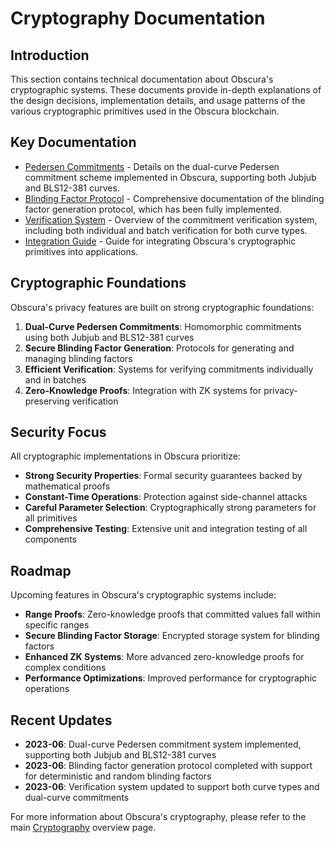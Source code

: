 # Cryptography Documentation

## Introduction

This section contains technical documentation about Obscura's cryptographic systems. These documents provide in-depth explanations of the design decisions, implementation details, and usage patterns of the various cryptographic primitives used in the Obscura blockchain.

## Key Documentation

- [Pedersen Commitments](./pedersen_commitments.md) - Details on the dual-curve Pedersen commitment scheme implemented in Obscura, supporting both Jubjub and BLS12-381 curves.
- [Blinding Factor Protocol](./blinding_protocol.md) - Comprehensive documentation of the blinding factor generation protocol, which has been fully implemented.
- [Verification System](./verification_system.md) - Overview of the commitment verification system, including both individual and batch verification for both curve types.
- [Integration Guide](./integration_guide.md) - Guide for integrating Obscura's cryptographic primitives into applications.

## Cryptographic Foundations

Obscura's privacy features are built on strong cryptographic foundations:

1. **Dual-Curve Pedersen Commitments**: Homomorphic commitments using both Jubjub and BLS12-381 curves
2. **Secure Blinding Factor Generation**: Protocols for generating and managing blinding factors
3. **Efficient Verification**: Systems for verifying commitments individually and in batches
4. **Zero-Knowledge Proofs**: Integration with ZK systems for privacy-preserving verification

## Security Focus

All cryptographic implementations in Obscura prioritize:

- **Strong Security Properties**: Formal security guarantees backed by mathematical proofs
- **Constant-Time Operations**: Protection against side-channel attacks
- **Careful Parameter Selection**: Cryptographically strong parameters for all primitives
- **Comprehensive Testing**: Extensive unit and integration testing of all components

## Roadmap

Upcoming features in Obscura's cryptographic systems include:

- **Range Proofs**: Zero-knowledge proofs that committed values fall within specific ranges
- **Secure Blinding Factor Storage**: Encrypted storage system for blinding factors
- **Enhanced ZK Systems**: More advanced zero-knowledge proofs for complex conditions
- **Performance Optimizations**: Improved performance for cryptographic operations

## Recent Updates

- **2023-06**: Dual-curve Pedersen commitment system implemented, supporting both Jubjub and BLS12-381 curves
- **2023-06**: Blinding factor generation protocol completed with support for deterministic and random blinding factors
- **2023-06**: Verification system updated to support both curve types and dual-curve commitments

For more information about Obscura's cryptography, please refer to the main [Cryptography](../cryptography.md) overview page. 